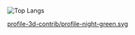 <!--
## Hi 👋
-->

![Top Langs](https://github-readme-stats.vercel.app/api/top-langs/?username=zav1n&layout=compact)

[profile-3d-contrib/profile-night-green.svg](https://github.com/zav1n/zav1n/blob/main/profile-3d-contrib/profile-night-rainbow.svg)
